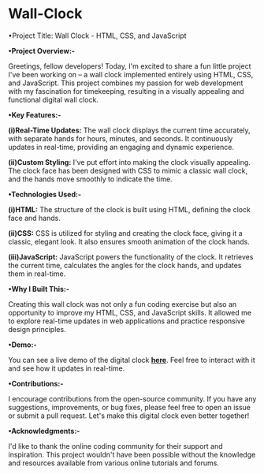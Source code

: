 # Wall-Clock
•Project Title: Wall Clock - HTML, CSS, and JavaScript

**•Project Overview:-**

Greetings, fellow developers! Today, I'm excited to share a fun little project I've been working on – a wall clock implemented entirely using HTML, CSS, and JavaScript. This project combines my passion for web development with my fascination for timekeeping, resulting in a visually appealing and functional digital wall clock.

**•Key Features:-**

**(i)Real-Time Updates:** The wall clock displays the current time accurately, with separate hands for hours, minutes, and seconds. It continuously updates in real-time, providing an engaging and dynamic experience.

**(ii)Custom Styling:** I've put effort into making the clock visually appealing. The clock face has been designed with CSS to mimic a classic wall clock, and the hands move smoothly to indicate the time.


**•Technologies Used:-**

**(i)HTML:** The structure of the clock is built using HTML, defining the clock face and hands.

**(ii)CSS:** CSS is utilized for styling and creating the clock face, giving it a classic, elegant look. It also ensures smooth animation of the clock hands.

**(iii)JavaScript:** JavaScript powers the functionality of the clock. It retrieves the current time, calculates the angles for the clock hands, and updates them in real-time.

**•Why I Built This:-**

Creating this wall clock was not only a fun coding exercise but also an opportunity to improve my HTML, CSS, and JavaScript skills. It allowed me to explore real-time updates in web applications and practice responsive design principles.

**•Demo:-**

You can see a live demo of the digital clock **[here](http://127.0.0.1:5500/clock.html)**. Feel free to interact with it and see how it updates in real-time.

**•Contributions:-**

I encourage contributions from the open-source community. If you have any suggestions, improvements, or bug fixes, please feel free to open an issue or submit a pull request. Let's make this digital clock even better together!

**•Acknowledgments:-**

I'd like to thank the online coding community for their support and inspiration. This project wouldn't have been possible without the knowledge and resources available from various online tutorials and forums.
